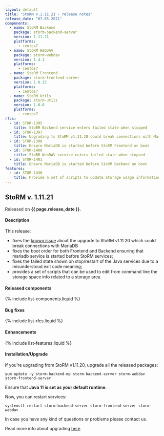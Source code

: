 ```yaml
---
layout: default
title: "StoRM v.1.11.21 - release notes"
release_date: "07.05.2021"
components:
  - name: StoRM Backend
    package: storm-backend-server
    version: 1.11.21
    platforms:
      - centos7
  - name: StoRM WebDAV
    package: storm-webdav
    version: 1.4.1
    platforms:
      - centos7
  - name: StoRM Frontend
    package: storm-frontend-server
    version: 1.8.15
    platforms:
      - centos7
  - name: StoRM Utils
    package: storm-utils
    version: 1.0.0
    platforms:
      - centos7
rfcs:
  - id: STOR-1395
    title: StoRM Backend service enters failed state when stopped
  - id: STOR-1397
    title: Upgrading to StoRM v1.11.20 could break connections with MariaDB
  - id: STOR-1398
    title: Ensure MariaDB is started before StoRM Frontend on boot
  - id: STOR-1400
    title: StoRM WebDAV service enters failed state when stopped
  - id: STOR-1401
    title: Ensure MariaDB is started before StoRM Backend on boot
features:
  - id: STOR-1430
    title: Provide a set of scripts to update Storage usage information
---
```


## StoRM v. 1.11.21

Released on **{{ page.release_date }}**.

#### Description

This release:

* fixes the [known issue][known-issue-post] about the upgrade to StoRM v1.11.20 which could break connections with MariaDB
* fixes the boot order for both Frontend and Backend ensuring that mariadb service is started before StoRM services;
* fixes the failed state shown on stop/restart of the Java services due to a misunderstood exit code meaning;
* provides a set of scripts that can be used to edit from command line the storage space info related to a storage area.

#### Released components

{% include list-components.liquid %}

#### Bug fixes

{% include list-rfcs.liquid %}

#### Enhancements

{% include list-features.liquid %}

#### Installation/Upgrade

If you're upgrading from StoRM v1.11.20, upgrade all the released packages:

```
yum update -y storm-backend-mp storm-backend-server storm-webdav storm-frontend-server
```

Ensure that **Java 11 is set as your default runtime**. 

Now, you can restart services:

```
systemctl restart storm-backend-server storm-frontend-server storm-webdav
```

In case you have any kind of questions or problems please contact us.

Read more info about upgrading [here][upgrade-from-20]


[downloads-page]: {{site.baseurl}}/download.html#stable-releases
[storm-sysadmin-guide]: {{site.baseurl}}/documentation/sysadmin-guide

[upgrade-from-20]: {{site.baseurl}}/documentation/sysadmin-guide/1.11.21/upgrading/

[known-issue-post]: {{site.baseurl}}/2021/04/30/storm-v1.11.20-known-issue.html